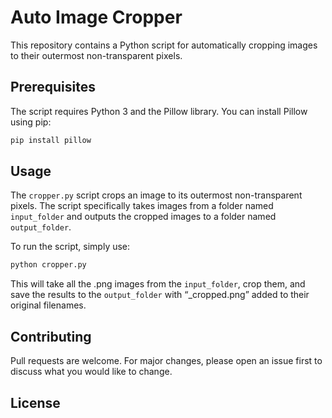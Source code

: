 # Auto Image Cropper

This repository contains a Python script for automatically cropping images to their outermost non-transparent pixels.

## Prerequisites

The script requires Python 3 and the Pillow library. You can install Pillow using pip:

```bash
pip install pillow
```

## Usage

The `cropper.py` script crops an image to its outermost non-transparent pixels. The script specifically takes images from a folder named `input_folder` and outputs the cropped images to a folder named `output_folder`. 

To run the script, simply use:

```bash
python cropper.py
```

This will take all the .png images from the `input_folder`, crop them, and save the results to the `output_folder` with “_cropped.png” added to their original filenames.

## Contributing

Pull requests are welcome. For major changes, please open an issue first to discuss what you would like to change.

## License

